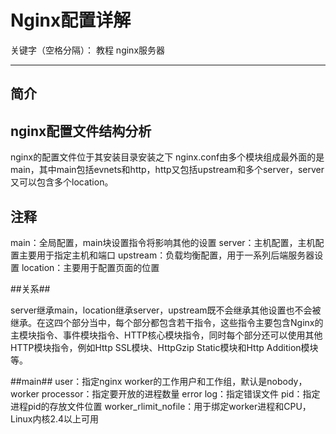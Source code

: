 ﻿# Nginx配置详解

关键字（空格分隔）： 教程 nginx服务器

---
## 简介 ##

## nginx配置文件结构分析 ##

nginx的配置文件位于其安装目录安装之下
nginx.conf由多个模块组成最外面的是main，其中main包括evnets和http，http又包括upstream和多个server，server又可以包含多个location。
## 注释 ##
main：全局配置，main块设置指令将影响其他的设置
server：主机配置，主机配置主要用于指定主机和端口
upstream：负载均衡配置，用于一系列后端服务器设置
location：主要用于配置页面的位置

##关系##

server继承main，location继承server，upstream既不会继承其他设置也不会被继承。在这四个部分当中，每个部分都包含若干指令，这些指令主要包含Nginx的主模块指令、事件模块指令、HTTP核心模块指令，同时每个部分还可以使用其他HTTP模块指令，例如Http SSL模块、HttpGzip Static模块和Http Addition模块等。

##main##
user：指定nginx worker的工作用户和工作组，默认是nobody，
worker processor：指定要开放的进程数量
error log：指定错误文件
pid：指定进程pid的存放文件位置
worker_rlimit_nofile：用于绑定worker进程和CPU，Linux内核2.4以上可用